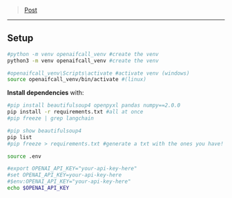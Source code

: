 > [Post](https://jalcocert.github.io/JAlcocerT/how-to-use-openai-function-calling/)



---


## Setup

```sh
#python -m venv openaifcall_venv #create the venv
python3 -m venv openaifcall_venv #create the venv

#openaifcall_venv\Scripts\activate #activate venv (windows)
source openaifcall_venv/bin/activate #(linux)
```

**Install dependencies** with:

```sh
#pip install beautifulsoup4 openpyxl pandas numpy==2.0.0
pip install -r requirements.txt #all at once
#pip freeze | grep langchain

#pip show beautifulsoup4
pip list
#pip freeze > requirements.txt #generate a txt with the ones you have!
```

```sh
source .env

#export OPENAI_API_KEY="your-api-key-here"
#set OPENAI_API_KEY=your-api-key-here
#$env:OPENAI_API_KEY="your-api-key-here"
echo $OPENAI_API_KEY
```